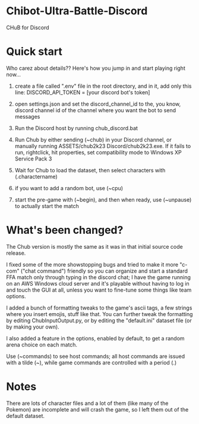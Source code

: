 # Chibot-Ultra-Battle-Discord
CHuB for Discord

# Quick start
Who carez about details?? Here's how you jump in and start playing right now...


1) create a file called ".env" file in the root directory, and in it, add only this line:
DISCORD_API_TOKEN = [your discord bot's token]

2) open settings.json and set the discord_channel_id to the, you know, discord channel id of the channel where you want the bot to send messages

3) Run the Discord host by running chub_discord.bat

4) Run Chub by either sending (~chub) in your Discord channel, or manually running ASSETS/chub2k23 Discord/chub2k23.exe. If it fails to run, rightclick, hit properties, set compatibility mode to Windows XP Service Pack 3

5) Wait for Chub to load the dataset, then select characters with (.charactername)
6) if you want to add a random bot, use (~cpu)
7) start the pre-game with (~begin), and then when ready, use (~unpause) to actually start the match


# What's been changed?
The Chub version is mostly the same as it was in that initial source code release.

I fixed some of the more showstopping bugs and tried to make it more "c-com" ("chat command") friendly so you can organize and start a standard FFA match only through typing in the discord chat; I have the game running on an AWS Windows cloud server and it's playable without having to log in and touch the GUI at all, unless you want to fine-tune some things like team options. 

I added a bunch of formatting tweaks to the game's ascii tags, a few strings where you insert emojis, stuff like that. You can further tweak the formatting by editing ChubInputOutput.py, or by editing the "default.ini" dataset file (or by making your own).

I also added a feature in the options, enabled by default, to get a random arena choice on each match.

Use (~commands) to see host commands; all host commands are issued with a tilde (\~), while game commands are controlled with a period (.)



# Notes
There are lots of character files and a lot of them (like many of the Pokemon) are incomplete and will crash the game, so I left them out of the default dataset. 

